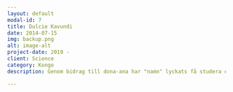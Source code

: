```yaml
---
layout: default
modal-id: 7
title: Dulcie Kavundi
date: 2014-07-15
img: backup.png
alt: image-alt
project-date: 2019 -
client: Science
category: Kongo
description: Genom bidrag till dona-ana har "namn" lyckats få studera och på så sätt gynna samhället på lång sikt. Vi behöver mer av detta för att bidra till en stabilera region.

---
```


